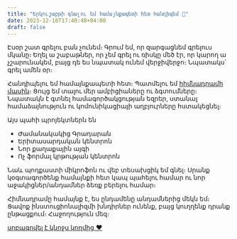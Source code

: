 ```yaml
---
title: "Երկուշաբթի գնալու եմ համայնքապետի հետ հանդիպեմ 💼"
date: 2023-12-16T17:40:48+04:00
draft: false
---
```


Էսօր շատ գրելու բան չունեմ։ Գրում եմ, որ զարգացնեմ գրելուս մկանը։ Եղել ա շաբաթներ, որ չեմ գրել ու ռիսկը մեծ էր, որ կարող ա չշարունակեմ, բայց դե ես նպատակ ունեմ վերջիվերջո։ Նպատակս՝ գրել ամեն օր։


Հանդիպելու եմ համայնքապետի հետ։ Պատմելու եմ [հիմնադրամի մասին](https://instepanavan.am)։ Ցույց եմ տալու մեր ամբիցիաները ու ձգտումները։ Նպատակն է գտնել համագործակցության եզրեր, ստանալ համաձայնություն ու կոմունիկացիայի աղբյուրները հստակեցնել։

Այս պահի պրոյեկտներն են
- Ժամանակակից Գրադարան
- Երիտասարդական կենտրոն
- Նոր քաղաքային այգի
- Ոչ ֆորմալ կրթության կենտրոն

Նաև պոդքաստի միկրոֆոն ու վեբ տեսախցիկ եմ գնել։ Սրանք կօգտագործենք համայնքի հետ կապ պահելու համար ու նոր աջակիցներ/անդամներ ձեռք բերելու համար։

Հիմնադրամը համայնք է, ես ընդամենը անդամներից մեկն եմ։ Ցավոք ինստուցիոնալիզմի խնդիրներ ունենք, բայց կուղղենք դրանք ընթացքում։ Հաջողություն մեզ։

[սրբագրվել է կնոջս կողմից ❤️](https://arevikaroyan.com/)